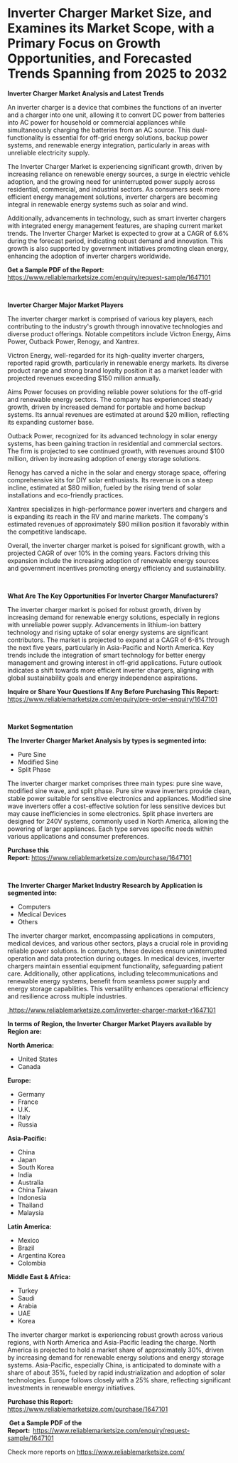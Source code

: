 <p><h1>Inverter Charger Market Size, and Examines its Market Scope, with a Primary Focus on Growth Opportunities, and Forecasted Trends Spanning from 2025 to 2032</h1></p><p><strong>Inverter Charger Market Analysis and Latest Trends</strong></p>
<p><p>An inverter charger is a device that combines the functions of an inverter and a charger into one unit, allowing it to convert DC power from batteries into AC power for household or commercial appliances while simultaneously charging the batteries from an AC source. This dual-functionality is essential for off-grid energy solutions, backup power systems, and renewable energy integration, particularly in areas with unreliable electricity supply.</p><p>The Inverter Charger Market is experiencing significant growth, driven by increasing reliance on renewable energy sources, a surge in electric vehicle adoption, and the growing need for uninterrupted power supply across residential, commercial, and industrial sectors. As consumers seek more efficient energy management solutions, inverter chargers are becoming integral in renewable energy systems such as solar and wind.</p><p>Additionally, advancements in technology, such as smart inverter chargers with integrated energy management features, are shaping current market trends. The Inverter Charger Market is expected to grow at a CAGR of 6.6% during the forecast period, indicating robust demand and innovation. This growth is also supported by government initiatives promoting clean energy, enhancing the adoption of inverter chargers worldwide.</p></p>
<p><strong>Get a Sample PDF of the Report:&nbsp;</strong> <a href="https://www.reliablemarketsize.com/enquiry/request-sample/1647101?utm_campaign=2575&utm_medium=2&utm_source=Github&utm_content=ia&utm_term=21022025&utm_id=inverter-charger">https://www.reliablemarketsize.com/enquiry/request-sample/1647101</a></p>
<p>&nbsp;</p>
<p><strong>Inverter Charger Major Market Players</strong></p>
<p><p>The inverter charger market is comprised of various key players, each contributing to the industry's growth through innovative technologies and diverse product offerings. Notable competitors include Victron Energy, Aims Power, Outback Power, Renogy, and Xantrex. </p><p>Victron Energy, well-regarded for its high-quality inverter chargers, reported rapid growth, particularly in renewable energy markets. Its diverse product range and strong brand loyalty position it as a market leader with projected revenues exceeding $150 million annually.</p><p>Aims Power focuses on providing reliable power solutions for the off-grid and renewable energy sectors. The company has experienced steady growth, driven by increased demand for portable and home backup systems. Its annual revenues are estimated at around $20 million, reflecting its expanding customer base.</p><p>Outback Power, recognized for its advanced technology in solar energy systems, has been gaining traction in residential and commercial sectors. The firm is projected to see continued growth, with revenues around $100 million, driven by increasing adoption of energy storage solutions.</p><p>Renogy has carved a niche in the solar and energy storage space, offering comprehensive kits for DIY solar enthusiasts. Its revenue is on a steep incline, estimated at $80 million, fueled by the rising trend of solar installations and eco-friendly practices.</p><p>Xantrex specializes in high-performance power inverters and chargers and is expanding its reach in the RV and marine markets. The company's estimated revenues of approximately $90 million position it favorably within the competitive landscape.</p><p>Overall, the inverter charger market is poised for significant growth, with a projected CAGR of over 10% in the coming years. Factors driving this expansion include the increasing adoption of renewable energy sources and government incentives promoting energy efficiency and sustainability.</p></p>
<p>&nbsp;</p>
<p><strong>What Are The Key Opportunities For Inverter Charger Manufacturers?</strong></p>
<p><p>The inverter charger market is poised for robust growth, driven by increasing demand for renewable energy solutions, especially in regions with unreliable power supply. Advancements in lithium-ion battery technology and rising uptake of solar energy systems are significant contributors. The market is projected to expand at a CAGR of 6-8% through the next five years, particularly in Asia-Pacific and North America. Key trends include the integration of smart technology for better energy management and growing interest in off-grid applications. Future outlook indicates a shift towards more efficient inverter chargers, aligning with global sustainability goals and energy independence aspirations.</p></p>
<p><strong>Inquire or Share Your Questions If Any Before Purchasing This Report:</strong> <a href="https://www.reliablemarketsize.com/enquiry/pre-order-enquiry/1647101?utm_campaign=2575&utm_medium=2&utm_source=Github&utm_content=ia&utm_term=21022025&utm_id=inverter-charger">https://www.reliablemarketsize.com/enquiry/pre-order-enquiry/1647101</a></p>
<p>&nbsp;</p>
<p><strong>Market Segmentation</strong></p>
<p><strong>The Inverter Charger Market Analysis by types is segmented into:</strong></p>
<p><ul><li>Pure Sine</li><li>Modified Sine</li><li>Split Phase</li></ul></p>
<p><p>The inverter charger market comprises three main types: pure sine wave, modified sine wave, and split phase. Pure sine wave inverters provide clean, stable power suitable for sensitive electronics and appliances. Modified sine wave inverters offer a cost-effective solution for less sensitive devices but may cause inefficiencies in some electronics. Split phase inverters are designed for 240V systems, commonly used in North America, allowing the powering of larger appliances. Each type serves specific needs within various applications and consumer preferences.</p></p>
<p><strong>Purchase this Report:&nbsp;</strong><a href="https://www.reliablemarketsize.com/purchase/1647101?utm_campaign=2575&utm_medium=2&utm_source=Github&utm_content=ia&utm_term=21022025&utm_id=inverter-charger">https://www.reliablemarketsize.com/purchase/1647101</a></p>
<p>&nbsp;</p>
<p><strong>The Inverter Charger Market Industry Research by Application is segmented into:</strong></p>
<p><ul><li>Computers</li><li>Medical Devices</li><li>Others</li></ul></p>
<p><p>The inverter charger market, encompassing applications in computers, medical devices, and various other sectors, plays a crucial role in providing reliable power solutions. In computers, these devices ensure uninterrupted operation and data protection during outages. In medical devices, inverter chargers maintain essential equipment functionality, safeguarding patient care. Additionally, other applications, including telecommunications and renewable energy systems, benefit from seamless power supply and energy storage capabilities. This versatility enhances operational efficiency and resilience across multiple industries.</p></p>
<p><a href="https://www.reliablemarketsize.com/inverter-charger-market-r1647101?utm_campaign=2575&utm_medium=2&utm_source=Github&utm_content=ia&utm_term=21022025&utm_id=inverter-charger">&nbsp;https://www.reliablemarketsize.com/inverter-charger-market-r1647101</a></p>
<p><strong>In terms of Region, the Inverter Charger Market Players available by Region are:</strong></p>
<p>
    <p> <strong> North America: </strong>
        <ul>
            <li>United States</li>
            <li>Canada</li>
        </ul>
        </p> 
    <p> <strong> Europe: </strong>
        <ul>
            <li>Germany</li>
            <li>France</li>
            <li>U.K.</li>
            <li>Italy</li>
            <li>Russia</li>
        </ul>
        </p> 
    <p> <strong> Asia-Pacific: </strong>
        <ul>
            <li>China</li>
            <li>Japan</li>
            <li>South Korea</li>
            <li>India</li>
            <li>Australia</li>
            <li>China Taiwan</li>
            <li>Indonesia</li>
            <li>Thailand</li>
            <li>Malaysia</li>
        </ul>
        </p> 
    <p> <strong> Latin America: </strong>
        <ul>
            <li>Mexico</li>
            <li>Brazil</li>
            <li>Argentina Korea</li>
            <li>Colombia</li>
        </ul>
        </p> 
    <p> <strong> Middle East & Africa: </strong>
        <ul>
            <li>Turkey</li>
            <li>Saudi</li>
            <li>Arabia</li>
            <li>UAE</li>
            <li>Korea</li>
        </ul>
    </p>
    </p>
<p><p>The inverter charger market is experiencing robust growth across various regions, with North America and Asia-Pacific leading the charge. North America is projected to hold a market share of approximately 30%, driven by increasing demand for renewable energy solutions and energy storage systems. Asia-Pacific, especially China, is anticipated to dominate with a share of about 35%, fueled by rapid industrialization and adoption of solar technologies. Europe follows closely with a 25% share, reflecting significant investments in renewable energy initiatives.</p></p>
<p><strong>Purchase this Report: </strong><a href="https://www.reliablemarketsize.com/purchase/1647101?utm_campaign=2575&utm_medium=2&utm_source=Github&utm_content=ia&utm_term=21022025&utm_id=inverter-charger">https://www.reliablemarketsize.com/purchase/1647101</a></p>
<p>&nbsp;<strong>Get a Sample PDF of the Report:&nbsp;&nbsp;</strong><a href="https://www.reliablemarketsize.com/enquiry/request-sample/1647101?utm_campaign=2575&utm_medium=2&utm_source=Github&utm_content=ia&utm_term=21022025&utm_id=inverter-charger">https://www.reliablemarketsize.com/enquiry/request-sample/1647101</a></p>
<p><strong></strong></p>
<p>Check more reports on <a href="https://www.reliablemarketsize.com/?utm_campaign=2575&utm_medium=2&utm_source=Github&utm_content=ia&utm_term=21022025&utm_id=inverter-charger">https://www.reliablemarketsize.com/</a></p>
